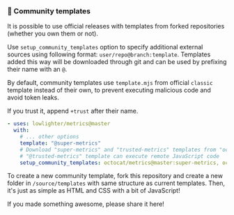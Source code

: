 ### 📕 Community templates

It is possible to use official releases with templates from forked repositories (whether you own them or not).

Use `setup_community_templates` option to specify additional external sources using following format: `user/repo@branch:template`.
Templates added this way will be downloaded through git and can be used by prefixing their name with an `@`.

By default, community templates use `template.mjs` from official `classic` template instead of their own, to prevent executing malicious code and avoid token leaks.

If you trust it, append `+trust` after their name.

```yaml
- uses: lowlighter/metrics@master
  with:
    # ... other options
    template: "@super-metrics"
    # Download "super-metrics" and "trusted-metrics" templates from "octocat/metrics@master"
    # "@trusted-metrics" template can execute remote JavaScript code
    setup_community_templates: octocat/metrics@master:super-metrics, octocat/metrics@master:trusted-metrics+trust
```

To create a new community template, fork this repository and create a new folder in `/source/templates` with same structure as current templates.
Then, it's just as simple as HTML and CSS with a bit of JavaScript!

If you made something awesome, please share it here!